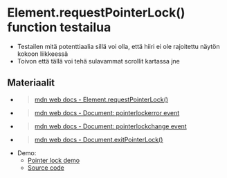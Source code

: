 # Element.requestPointerLock() function testailua

- Testailen mitä potenttiaalia sillä voi olla, että hiiri ei ole rajoitettu näytön kokoon liikkeessä
- Toivon että tällä voi tehä sulavammat scrollit kartassa jne

## Materiaalit

- > [mdn web docs - Element.requestPointerLock()](https://developer.mozilla.org/en-US/docs/Web/API/Element/requestPointerLock)
- > [mdn web docs - Document: pointerlockerror event](https://developer.mozilla.org/en-US/docs/Web/API/Document/pointerlockerror_event)
- > [mdn web docs - Document: pointerlockchange event](https://developer.mozilla.org/en-US/docs/Web/API/Document/pointerlockchange_event)
- > [mdn web docs - Document.exitPointerLock()](https://developer.mozilla.org/en-US/docs/Web/API/Document/exitPointerLock)
- Demo:
  - [Pointer lock demo](https://mdn.github.io/dom-examples/pointer-lock/)
  - [Source code](https://github.com/mdn/dom-examples/tree/main/pointer-lock)
